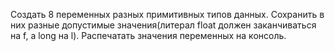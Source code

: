 Создать 8 переменных разных примитивных типов данных. Сохранить в них разные допустимые значения(литерал float должен заканчиваться на f, а long на l). Распечатать значения переменных на консоль.
